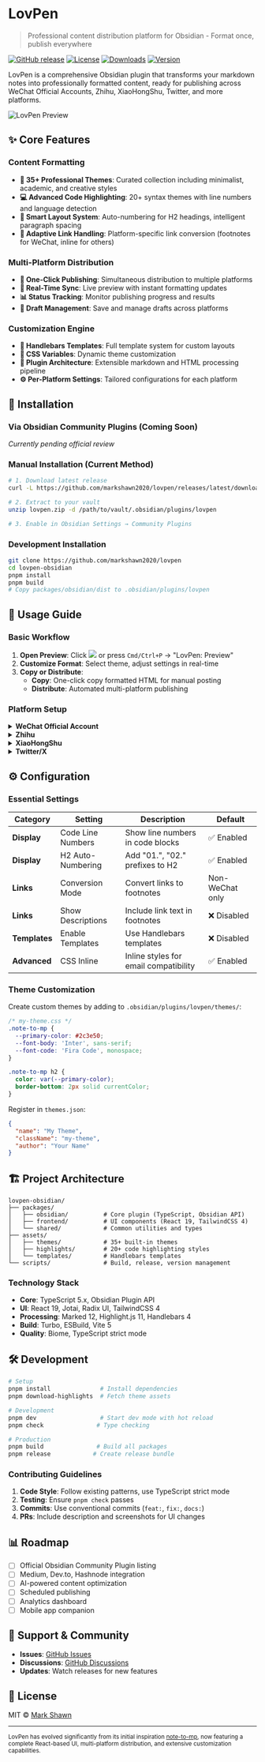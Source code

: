 # LovPen

> Professional content distribution platform for Obsidian - Format once, publish everywhere

[![GitHub release](https://img.shields.io/github/v/release/markshawn2020/lovpen)](https://github.com/markshawn2020/lovpen/releases)
[![License](https://img.shields.io/github/license/markshawn2020/lovpen)](LICENSE)
[![Downloads](https://img.shields.io/github/downloads/markshawn2020/lovpen/total)](https://github.com/markshawn2020/lovpen/releases)
[![Version](https://img.shields.io/badge/version-0.19.1-blue)](https://github.com/markshawn2020/lovpen)

LovPen is a comprehensive Obsidian plugin that transforms your markdown notes into professionally formatted content, ready for publishing across WeChat Official Accounts, Zhihu, XiaoHongShu, Twitter, and more platforms.

![LovPen Preview](packages/assets/images/screenshot.png)

## ✨ Core Features

### Content Formatting
- **🎨 35+ Professional Themes**: Curated collection including minimalist, academic, and creative styles
- **💻 Advanced Code Highlighting**: 20+ syntax themes with line numbers and language detection
- **📐 Smart Layout System**: Auto-numbering for H2 headings, intelligent paragraph spacing
- **🔗 Adaptive Link Handling**: Platform-specific link conversion (footnotes for WeChat, inline for others)

### Multi-Platform Distribution
- **📱 One-Click Publishing**: Simultaneous distribution to multiple platforms
- **🔄 Real-Time Sync**: Live preview with instant formatting updates
- **📊 Status Tracking**: Monitor publishing progress and results
- **💾 Draft Management**: Save and manage drafts across platforms

### Customization Engine
- **🎯 Handlebars Templates**: Full template system for custom layouts
- **🎨 CSS Variables**: Dynamic theme customization
- **🔧 Plugin Architecture**: Extensible markdown and HTML processing pipeline
- **⚙️ Per-Platform Settings**: Tailored configurations for each platform

## 🚀 Installation

### Via Obsidian Community Plugins (Coming Soon)
*Currently pending official review*

### Manual Installation (Current Method)
```bash
# 1. Download latest release
curl -L https://github.com/markshawn2020/lovpen/releases/latest/download/lovpen-plugin.zip -o lovpen.zip

# 2. Extract to your vault
unzip lovpen.zip -d /path/to/vault/.obsidian/plugins/lovpen

# 3. Enable in Obsidian Settings → Community Plugins
```

### Development Installation
```bash
git clone https://github.com/markshawn2020/lovpen
cd lovpen-obsidian
pnpm install
pnpm build
# Copy packages/obsidian/dist to .obsidian/plugins/lovpen
```

## 📖 Usage Guide

### Basic Workflow

1. **Open Preview**: Click ![](packages/assets/images/clipboard-paste.png) or press `Cmd/Ctrl+P` → "LovPen: Preview"
2. **Customize Format**: Select theme, adjust settings in real-time
3. **Copy or Distribute**: 
   - **Copy**: One-click copy formatted HTML for manual posting
   - **Distribute**: Automated multi-platform publishing

### Platform Setup

<details>
<summary><b>WeChat Official Account</b></summary>

1. Obtain credentials from [WeChat MP Platform](https://mp.weixin.qq.com)
2. Configure in LovPen Settings:
   - AppID
   - AppSecret  
   - Verification Token
3. Features: Article publishing, draft management, image upload
</details>

<details>
<summary><b>Zhihu</b></summary>

1. Login to Zhihu in browser
2. Copy cookie from DevTools Network tab
3. Paste in LovPen Settings → Zhihu Cookie
4. Features: Article publishing, draft saving
</details>

<details>
<summary><b>XiaoHongShu</b></summary>

1. Login to XiaoHongShu web version
2. Extract cookie (must include `web_session` token)
3. Configure in settings
4. Features: Note publishing with image support
</details>

<details>
<summary><b>Twitter/X</b></summary>

1. Create app at [Twitter Developer Portal](https://developer.twitter.com)
2. Generate all tokens (API Key, Secret, Access Token, Access Secret)
3. Add to LovPen Settings
4. Features: Thread creation, media upload
</details>

## ⚙️ Configuration

### Essential Settings

| Category | Setting | Description | Default |
|----------|---------|-------------|---------|
| **Display** | Code Line Numbers | Show line numbers in code blocks | ✅ Enabled |
| **Display** | H2 Auto-Numbering | Add "01.", "02." prefixes to H2 | ✅ Enabled |
| **Links** | Conversion Mode | Convert links to footnotes | Non-WeChat only |
| **Links** | Show Descriptions | Include link text in footnotes | ❌ Disabled |
| **Templates** | Enable Templates | Use Handlebars templates | ❌ Disabled |
| **Advanced** | CSS Inline | Inline styles for email compatibility | ✅ Enabled |

### Theme Customization

Create custom themes by adding to `.obsidian/plugins/lovpen/themes/`:

```css
/* my-theme.css */
.note-to-mp {
  --primary-color: #2c3e50;
  --font-body: 'Inter', sans-serif;
  --font-code: 'Fira Code', monospace;
}

.note-to-mp h2 {
  color: var(--primary-color);
  border-bottom: 2px solid currentColor;
}
```

Register in `themes.json`:
```json
{
  "name": "My Theme",
  "className": "my-theme",
  "author": "Your Name"
}
```

## 🏗️ Project Architecture

```
lovpen-obsidian/
├── packages/
│   ├── obsidian/          # Core plugin (TypeScript, Obsidian API)
│   ├── frontend/          # UI components (React 19, TailwindCSS 4)
│   └── shared/            # Common utilities and types
├── assets/
│   ├── themes/            # 35+ built-in themes
│   ├── highlights/        # 20+ code highlighting styles
│   └── templates/         # Handlebars templates
└── scripts/               # Build, release, version management
```

### Technology Stack
- **Core**: TypeScript 5.x, Obsidian Plugin API
- **UI**: React 19, Jotai, Radix UI, TailwindCSS 4
- **Processing**: Marked 12, Highlight.js 11, Handlebars 4
- **Build**: Turbo, ESBuild, Vite 5
- **Quality**: Biome, TypeScript strict mode

## 🛠️ Development

```bash
# Setup
pnpm install              # Install dependencies
pnpm download-highlights  # Fetch theme assets

# Development
pnpm dev                  # Start dev mode with hot reload
pnpm check               # Type checking

# Production
pnpm build               # Build all packages
pnpm release            # Create release bundle
```

### Contributing Guidelines

1. **Code Style**: Follow existing patterns, use TypeScript strict mode
2. **Testing**: Ensure `pnpm check` passes
3. **Commits**: Use conventional commits (`feat:`, `fix:`, `docs:`)
4. **PRs**: Include description and screenshots for UI changes

## 📊 Roadmap

- [ ] Official Obsidian Community Plugin listing
- [ ] Medium, Dev.to, Hashnode integration
- [ ] AI-powered content optimization
- [ ] Scheduled publishing
- [ ] Analytics dashboard
- [ ] Mobile app companion

## 💬 Support & Community

- **Issues**: [GitHub Issues](https://github.com/markshawn2020/lovpen/issues)
- **Discussions**: [GitHub Discussions](https://github.com/markshawn2020/lovpen/discussions)
- **Updates**: Watch releases for new features

## 📝 License

MIT © [Mark Shawn](https://github.com/markshawn2020)

---

<sub>LovPen has evolved significantly from its initial inspiration [note-to-mp](https://github.com/sunbooshi/note-to-mp), now featuring a complete React-based UI, multi-platform distribution, and extensive customization capabilities.</sub>